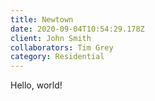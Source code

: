 ```yaml
---
title: Newtown
date: 2020-09-04T10:54:29.178Z
client: John Smith
collaborators: Tim Grey
category: Residential
---
```

Hello, world!